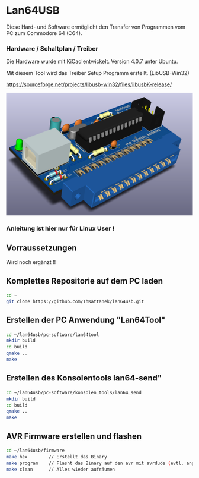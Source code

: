# Lan64USB
Diese Hard- und Software ermöglicht den Transfer von Programmen vom PC zum Commodore 64 (C64).

### Hardware / Schaltplan / Treiber
Die Hardware wurde mit KiCad entwickelt. Version 4.0.7 unter Ubuntu.

Mit diesem Tool wird das Treiber Setup Programm erstellt. (LibUSB-Win32)

https://sourceforge.net/projects/libusb-win32/files/libusbK-release/

![Screenshot](/hardware/lan64usb.png)

### Anleitung ist hier nur für Linux User !

## Vorraussetzungen

Wird noch ergänzt !!

## Komplettes Repositorie auf dem PC laden
```bash
cd ~
git clone https://github.com/ThKattanek/lan64usb.git
```

## Erstellen der PC Anwendung "Lan64Tool"
```bash
cd ~/lan64usb/pc-software/lan64tool
mkdir build
cd build
qmake ..
make
```
## Erstellen des Konsolentools lan64-send"
```bash
cd ~/lan64usb/pc-software/konsolen_tools/lan64_send
mkdir build
cd build
qmake ..
make
```

## AVR Firmware erstellen und flashen
```bash
cd ~/lan64usb/firmware
make hex        // Erstellt das Binary
make program    // Flasht das Binary auf den avr mit avrdude (evtl. anpassen an eueren Programmer)
make clean      // Alles wieder aufräumen
```
